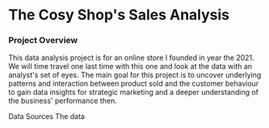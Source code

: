# The Cosy Shop's Sales Analysis
### Project Overview
This data analysis project is for an online store I founded in year the 2021. We will time travel one last time with this one and look at the data with an analyst's set of eyes. 
The main goal for this project is to uncover underlying patterns and interaction between product sold and the customer behaviour to gain data insights for strategic marketing and a deeper
understanding of the business' performance then.

Data Sources
The data 
